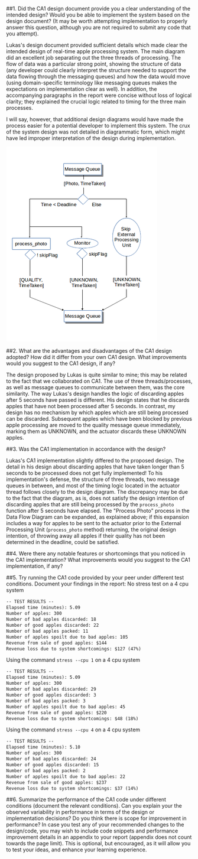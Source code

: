 ##1. Did the CA1 design document provide you a clear understanding of the intended design? Would you be able to implement the system based on the design document? (It may be worth attempting implementation to properly answer this question, although you are not required to submit any code that you attempt).

Lukas's design document provided sufficient details which made clear the intended design of real-time apple processing system. The main diagram did an excellent job separating out the three threads of processing. The flow of data was a particular strong point, showing the structure of data (any developer could clearly interpret the structure needed to support the data flowing through the messaging queues) and how the data would move (using domain-specific terminology like messaging queues makes the expectations on implementation clear as well).  In addition, the accompanying paragraphs in the report were concise without loss of logical clarity; they explained the crucial logic related to timing for the three main processes.

I will say, however, that additional design diagrams would have made the process easier for a potential developer to implement this system.  The crux of the system design was not detailed in diagrammatic form, which might have led improper interpretation of the design during implementation.

![ADDITIONAL DIAGRAM SUGGESTION MADE BY ME](thread2_activityDFD.png)

##2. What are the advantages and disadvantages of the CA1 design adopted? How did it differ from your own CA1 design. What improvements would you suggest to the CA1 design, if any?

The design proposed by Lukas is quite similar to mine;  this may be related to the fact that we collaborated on CA1. The use of three threads/processes, as well as message queues to communicate between them, was the core similarity. The way Lukas's design handles the logic of discarding apples after 5 seconds have passed is different.  His design states that he discards apples that have not been processed after 5 seconds.  In contrast, my design has no mechanism by which apples which are still being processed can be discarded.  Subsequent apples which have been blocked by previous apple processing are moved to the quality message queue immediately, marking them as UNKNOWN, and the actuator discards these UNKNOWN apples.

##3. Was the CA1 implementation in accordance with the design?

Lukas's CA1 implementation slightly differed to the proposed design.  The detail in his design about discarding apples that have taken longer than 5 seconds to be processed does not get fully implemented!  To his implementation's defense, the structure of three threads, two message queues in between, and most of the timing logic located in the actuator thread follows closely to the design diagram.  The discrepancy may be due to the fact that the diagram, as is, does not satisfy the design intention of discarding apples that are still being processed by the `process_photo` function after 5 seconds have elapsed.  The "Process Photo" process in the Data Flow Diagram can be expanded, as explained above; if this expansion includes a way for apples to be sent to the actuator prior to the External Processing Unit (`process_photo` method) returning, the original design intention, of throwing away all apples if their quality has not been determined in the deadline, could be satisfied.

##4. Were there any notable features or shortcomings that you noticed in the CA1 implementation? What improvements would you suggest to the CA1 implementation, if any?


##5. Try running the CA1 code provided by your peer under different test conditions. Document your findings in the report:
No stress test on a 4 cpu system

    -- TEST RESULTS --
    Elapsed time (minutes): 5.09
    Number of apples: 300
    Number of bad apples discarded: 18
    Number of good apples discarded: 22
    Number of bad apples packed: 11
    Number of apples spoilt due to bad apples: 105
    Revenue from sale of good apples: $144
    Revenue loss due to system shortcomings: $127 (47%)

Using the command `stress --cpu 1` on a 4 cpu system

    -- TEST RESULTS --
    Elapsed time (minutes): 5.09
    Number of apples: 300
    Number of bad apples discarded: 29
    Number of good apples discarded: 3
    Number of bad apples packed: 3
    Number of apples spoilt due to bad apples: 45
    Revenue from sale of good apples: $220
    Revenue loss due to system shortcomings: $48 (18%)

Using the command `stress --cpu 4` on a 4 cpu system

    -- TEST RESULTS --
    Elapsed time (minutes): 5.10
    Number of apples: 300
    Number of bad apples discarded: 24
    Number of good apples discarded: 15
    Number of bad apples packed: 2
    Number of apples spoilt due to bad apples: 22
    Revenue from sale of good apples: $237
    Revenue loss due to system shortcomings: $37 (14%)


##6. Summarize the performance of the CA1 code under different conditions (document the relevant conditions). Can you explain your the observed variability in performance in terms of the design or implementation decisions? Do you think there is scope for improvement in performance? In case you test any of your recommended changes to the design/code, you may wish to include code snippets and performance improvement details in an appendix to your report (appendix does not count towards the page limit). This is optional, but encouraged, as it will allow you to test your ideas, and enhance your learning experience.

